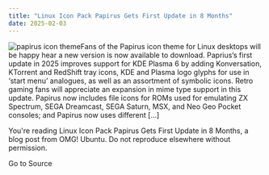 ```yaml
---
title: "Linux Icon Pack Papirus Gets First Update in 8 Months"
date: 2025-02-03
---
```


![papirus icon theme](https://i0.wp.com/www.omgubuntu.co.uk/wp-content/uploads/2020/05/best-icon-themes-for-ubuntu-paprius.jpg?resize=406%2C232&ssl=1)Fans of the Papirus icon theme for Linux desktops will be happy hear a new version is now available to download. Paprius‘s first update in 2025 improves support for KDE Plasma 6 by adding Konversation, KTorrent and RedShift tray icons, KDE and Plasma logo glyphs for use in ‘start menu’ analogues, as well as an assortment of symbolic icons. Retro gaming fans will appreciate an expansion in mime type support in this update. Papirus now includes file icons for ROMs used for emulating ZX Spectrum, SEGA Dreamcast, SEGA Saturn, MSX, and Neo Geo Pocket consoles; and Papirus now uses different \[…\]

You're reading Linux Icon Pack Papirus Gets First Update in 8 Months, a blog post from OMG! Ubuntu. Do not reproduce elsewhere without permission.

Go to Source
